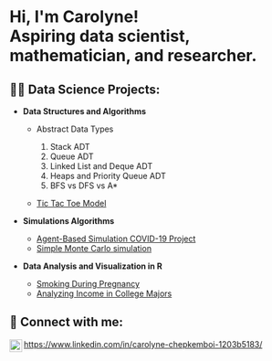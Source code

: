 <h1>Hi, I'm Carolyne! <br/>Aspiring data scientist, mathematician, and researcher. 
<h2>👨‍💻 Data Science Projects:</h2>

- <b>Data Structures and Algorithms </b>
  - Abstract Data Types
    
    1. Stack ADT
    2. Queue ADT
    3. Linked List and Deque ADT
    4. Heaps and Priority Queue ADT
    5. BFS vs DFS vs A*
  - [Tic Tac Toe Model](https://github.com/carolynchep/tictactoe)
- <b>Simulations Algorithms</b>
  - [Agent-Based Simulation COVID-19 Project](https://github.com/carolynchep/covidtransmission)
  - [Simple Monte Carlo simulation](https://github.com/carolynchep/simplemontecarlo)
  
- <b>Data Analysis and Visualization in R</b>
  - [Smoking During Pregnancy](https://rpubs.com/carolynechep/1183427)
  - [Analyzing Income in College Majors](https://rpubs.com/carolynechep/1187456)




<h2> 🤳 Connect with me:</h2>


<img align="left" alt="carolynchep | LinkedIn" width="22px" src="https://cdn.jsdelivr.net/npm/simple-icons@v3/icons/linkedin.svg" />

https://www.linkedin.com/in/carolyne-chepkemboi-1203b5183/

